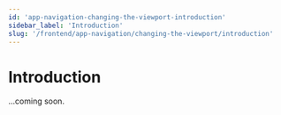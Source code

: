 ```yaml
---
id: 'app-navigation-changing-the-viewport-introduction'
sidebar_label: 'Introduction'
slug: '/frontend/app-navigation/changing-the-viewport/introduction'
---
```


# Introduction

...coming soon.
